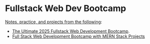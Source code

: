 # Fullstack Web Dev Bootcamp

<ins>Notes, practice, and projects from the following</ins>:

* [The Ultimate 2025 Fullstack Web Development Bootcamp](https://www.udemy.com/course/the-ultimate-fullstack-web-development-bootcamp).
* [Full Stack Web Development Bootcamp with MERN Stack Projects](https://www.udemy.com/course/full-stack-web-development-bootcamp-with-mern-stack-projects)